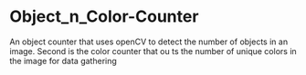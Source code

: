 # Object_n_Color-Counter
An object counter that uses openCV to detect the number of objects in an image.
Second is the color counter that ou ts the number of unique colors in the image for data gathering
